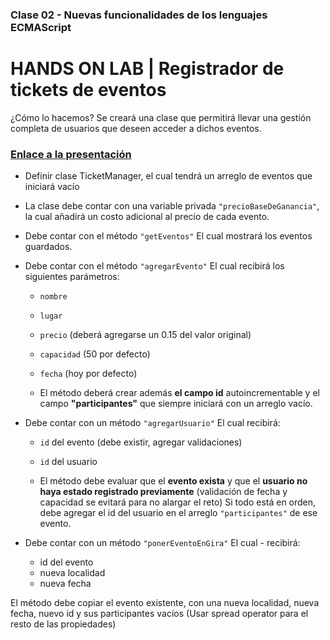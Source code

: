 ### Clase 02 - Nuevas funcionalidades de los lenguajes ECMAScript

# HANDS ON LAB | Registrador de tickets de eventos

¿Cómo lo hacemos? Se creará una clase que permitirá llevar una gestión completa de usuarios que deseen acceder a dichos eventos.

### [Enlace a la presentación](https://docs.google.com/presentation/d/1jPxU38oObKKsut8ttUDKzWwCiDEW2CQLRQGNICS_4MQ/edit#slide=id.g11af22068b0_8_705)

- Definir clase TicketManager, el cual tendrá un arreglo de eventos que iniciará vacío
- La clase debe contar con una variable privada `"precioBaseDeGanancia"`, la cual añadirá un costo adicional al precio de cada evento.
- Debe contar con el método `"getEventos"` El cual mostrará los eventos guardados.
- Debe contar con el método `"agregarEvento"` El cual recibirá los siguientes parámetros:

  - `nombre`
  - `lugar`
  - `precio` (deberá agregarse un 0.15 del valor original)
  - `capacidad` (50 por defecto)
  - `fecha` (hoy por defecto)

  - El método deberá crear además **el campo id** autoincrementable y el campo **"participantes"** que siempre iniciará con un arreglo vacío.

- Debe contar con un método `"agregarUsuario"` El cual recibirá:

  - `id` del evento (debe existir, agregar validaciones)
  - `id` del usuario

  - El método debe evaluar que el **evento exista** y que el **usuario no haya estado registrado previamente** (validación de fecha y capacidad se evitará para no alargar el reto)
    Si todo está en orden, debe agregar el id del usuario en el arreglo `"participantes"` de ese evento.

- Debe contar con un método `"ponerEventoEnGira"` El cual - recibirá:
  - id del evento
  - nueva localidad
  - nueva fecha

El método debe copiar el evento existente, con una nueva localidad, nueva fecha, nuevo id y sus participantes vacíos (Usar spread operator para el resto de las propiedades)
